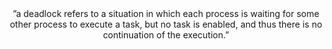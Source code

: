<center>”a deadlock refers to a situation in which each process is waiting for some other process to execute a task, but no task is enabled, and thus there is no continuation of the execution.” </center>

